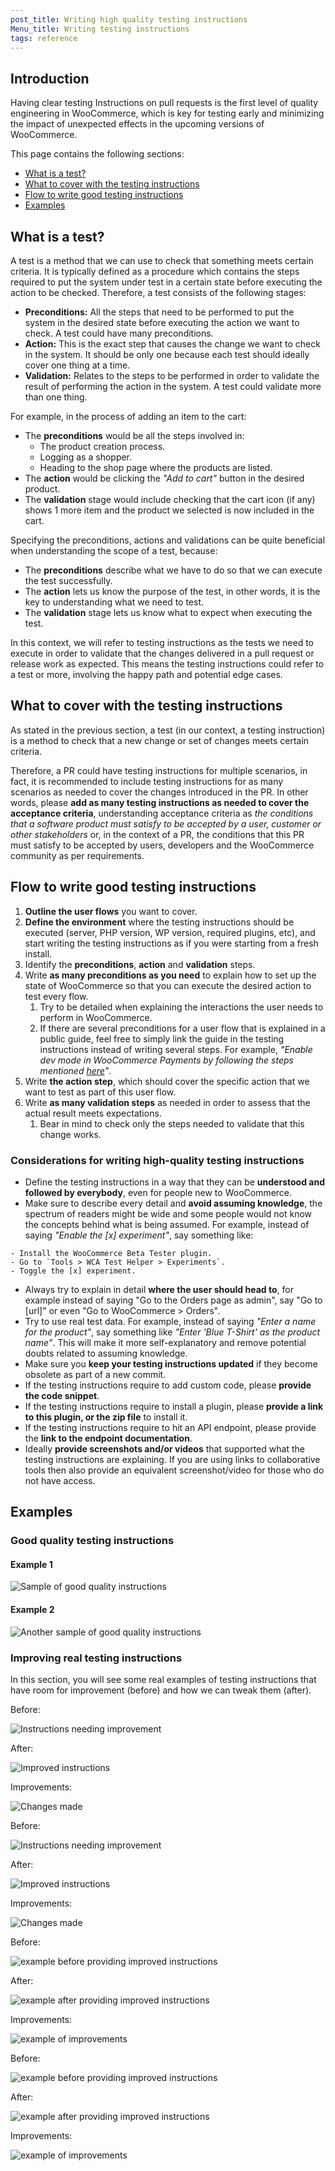 ```yaml
---
post_title: Writing high quality testing instructions
Menu_title: Writing testing instructions
tags: reference
---
```


## Introduction

Having clear testing Instructions on pull requests is the first level of quality engineering in WooCommerce, which is key for testing early and minimizing the impact of unexpected effects in the upcoming versions of WooCommerce.

This page contains the following sections:

-   [What is a test?](#what-is-a-test)
-   [What to cover with the testing instructions](#what-to-cover-with-the-testing-instructions)
-   [Flow to write good testing instructions](#flow-to-write-good-testing-instructions)
-   [Examples](#examples)

## What is a test?

A test is a method that we can use to check that something meets certain criteria. It is typically defined as a procedure which contains the steps required to put the system under test in a certain state before executing the action to be checked. Therefore, a test consists of the following stages:

-   **Preconditions:** All the steps that need to be performed to put the system in the desired state before executing the action we want to check. A test could have many preconditions.
-   **Action:** This is the exact step that causes the change we want to check in the system. It should be only one because each test should ideally cover one thing at a time.
-   **Validation:** Relates to the steps to be performed in order to validate the result of performing the action in the system. A test could validate more than one thing.

For example, in the process of adding an item to the cart:

-   The **preconditions** would be all the steps involved in:
    -   The product creation process.
    -   Logging as a shopper.
    -   Heading to the shop page where the products are listed.
-   The **action** would be clicking the _"Add to cart"_ button in the desired product.
-   The **validation** stage would include checking that the cart icon (if any) shows 1 more item and the product we selected is now included in the cart.

Specifying the preconditions, actions and validations can be quite beneficial when understanding the scope of a test, because:

-   The **preconditions** describe what we have to do so that we can execute the test successfully.
-   The **action** lets us know the purpose of the test, in other words, it is the key to understanding what we need to test.
-   The **validation** stage lets us know what to expect when executing the test.

In this context, we will refer to testing instructions as the tests we need to execute in order to validate that the changes delivered in a pull request or release work as expected. This means the testing instructions could refer to a test or more, involving the happy path and potential edge cases.

## What to cover with the testing instructions

As stated in the previous section, a test (in our context, a testing instruction) is a method to check that a new change or set of changes meets certain criteria.

Therefore, a PR could have testing instructions for multiple scenarios, in fact, it is recommended to include testing instructions for as many scenarios as needed to cover the changes introduced in the PR. In other words, please **add as many testing instructions as needed to cover the acceptance criteria**, understanding acceptance criteria as _the conditions that a software product must satisfy to be accepted by a user, customer or other stakeholders_ or, in the context of a PR, the conditions that this PR must satisfy to be accepted by users, developers and the WooCommerce community as per requirements.

## Flow to write good testing instructions

1. **Outline the user flows** you want to cover.
2. **Define the environment** where the testing instructions should be executed (server, PHP version, WP version, required plugins, etc), and start writing the testing instructions as if you were starting from a fresh install.
3. Identify the **preconditions**, **action** and **validation** steps.
4. Write **as many preconditions as you need** to explain how to set up the state of WooCommerce so that you can execute the desired action to test every flow.
    1. Try to be detailed when explaining the interactions the user needs to perform in WooCommerce.
    2. If there are several preconditions for a user flow that is explained in a public guide, feel free to simply link the guide in the testing instructions instead of writing several steps. For example, _"Enable dev mode in WooCommerce Payments by following the steps mentioned [here](https://woo.com/document/woocommerce-payments/testing-and-troubleshooting/dev-mode/)"_.
5. Write **the action step**, which should cover the specific action that we want to test as part of this user flow.
6. Write **as many validation steps** as needed in order to assess that the actual result meets expectations.
    1. Bear in mind to check only the steps needed to validate that this change works.

### Considerations for writing high-quality testing instructions

-   Define the testing instructions in a way that they can be **understood and followed by everybody**, even for people new to WooCommerce.
-   Make sure to describe every detail and **avoid assuming knowledge**, the spectrum of readers might be wide and some people would not know the concepts behind what is being assumed. For example, instead of saying _"Enable the [x] experiment"_, say something like:

```text
- Install the WooCommerce Beta Tester plugin.
- Go to `Tools > WCA Test Helper > Experiments`.
- Toggle the [x] experiment.
```

-   Always try to explain in detail **where the user should head to**, for example instead of saying "Go to the Orders page as admin", say "Go to [url]" or even "Go to WooCommerce > Orders".
-   Try to use real test data. For example, instead of saying _"Enter a name for the product"_, say something like _"Enter 'Blue T-Shirt' as the product name"_. This will make it more self-explanatory and remove potential doubts related to assuming knowledge.
-   Make sure you **keep your testing instructions updated** if they become obsolete as part of a new commit.
-   If the testing instructions require to add custom code, please **provide the code snippet**.
-   If the testing instructions require to install a plugin, please **provide a link to this plugin, or the zip file** to install it.
-   If the testing instructions require to hit an API endpoint, please provide the **link to the endpoint documentation**.
-   Ideally **provide screenshots and/or videos** that supported what the testing instructions are explaining. If you are using links to collaborative tools then also provide an equivalent screenshot/video for those who do not have access.

## Examples

### Good quality testing instructions

#### Example 1

![Sample of good quality instructions](https://developer.woo.com/wp-content/uploads/2023/12/213682695-3dc51613-b836-4e7e-93ef-f75078ab48ac.png)

#### Example 2

![Another sample of good quality instructions](https://developer.woo.com/wp-content/uploads/2023/12/213682778-b552ab07-a518-48a7-9358-16adc5762aca.png)

### Improving real testing instructions

In this section, you will see some real examples of testing instructions that have room for improvement (before) and how we can tweak them (after).

Before:

![Instructions needing improvement](https://developer.woo.com/wp-content/uploads/2023/12/213682262-25bec5c3-154c-45ec-aa3d-d3e07f52669e.png)

After:

![Improved instructions](https://developer.woo.com/wp-content/uploads/2023/12/213682303-1b12ab97-f27a-41cb-a8db-da8a78d18840.png)

Improvements:

![Changes made](https://developer.woo.com/wp-content/uploads/2023/12/213682323-0ecc998d-69ab-4201-8daa-820b948315e8.png)

Before:

![Instructions needing improvement](https://developer.woo.com/wp-content/uploads/2023/12/213682396-8c52d20e-1fca-4ac1-8345-f381c15a102a.png)

After:

![Improved instructions](https://developer.woo.com/wp-content/uploads/2023/12/213682480-c01e0e84-5969-4456-8f43-70cbb8509e8d.png)

Improvements:

![Changes made](https://developer.woo.com/wp-content/uploads/2023/12/213682597-8d06e638-35dd-4ff8-9236-63c6ec5d05b8.jpg)

Before:

![example before providing improved instructions](https://developer.woo.com/wp-content/uploads/2023/12/216365611-b540a814-3b8f-40f3-ae64-81018b9f97fb.png)

After:

![example after providing improved instructions](https://developer.woo.com/wp-content/uploads/2023/12/216366043-967e5daa-6a23-4ab8-adda-5f3082d1ebf7.png)

Improvements:

![example of improvements](https://developer.woo.com/wp-content/uploads/2023/12/216366152-b331648d-bcef-443b-b126-de2621a20862.png)

Before:

![example before providing improved instructions](https://developer.woo.com/wp-content/uploads/2023/12/216388785-8806ea74-62e6-42da-8887-c8e291e7dfe2-1.png)

After:

![example after providing improved instructions](https://developer.woo.com/wp-content/uploads/2023/12/216388842-e5ab433e-d288-4306-862f-72f6f81ab2cd.png)

Improvements:

![example of improvements](https://developer.woo.com/wp-content/uploads/2023/12/216388874-c5b21fc3-f693-4a7e-a58a-c5d1b6606682.png)
